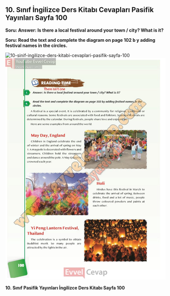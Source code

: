 ## 10. Sınıf İngilizce Ders Kitabı Cevapları Pasifik Yayınları Sayfa 100

**Soru: Answer: Is there a local festival around your town / city? What is it?**

**Soru: Read the text and complete the diagram on page 102 b y adding festival names in the circles.**

![10-sinif-ingilizce-ders-kitabi-cevaplari-pasifik-sayfa-100]()![10-sinif-ingilizce-ders-kitabi-cevaplari-pasifik-sayfa-100](./image1.webp)

**10. Sınıf Pasifik Yayınları İngilizce Ders Kitabı Sayfa 100**